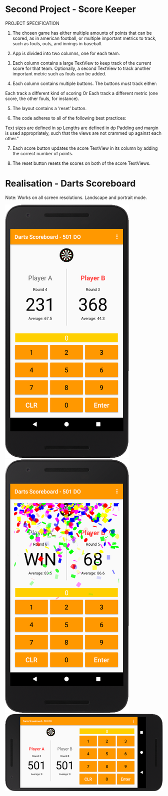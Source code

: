 # Second Project - Score Keeper

PROJECT SPECIFICATION
1. The chosen game has either multiple amounts of points that can be scored, as in american football, or multiple important metrics to track, such as fouls, outs, and innings in baseball.

2. App is divided into two columns, one for each team.

3. Each column contains a large TextView to keep track of the current score for that team.
Optionally, a second TextView to track another important metric such as fouls can be added.

4. Each column contains multiple buttons. The buttons must track either:

Each track a different kind of scoring
Or
Each track a different metric (one score, the other fouls, for instance).

5. The layout contains a ‘reset’ button.

6. The code adheres to all of the following best practices:

Text sizes are defined in sp
Lengths are defined in dp
Padding and margin is used appropriately, such that the views are not crammed up against each other."

7. Each score button updates the score TextView in its column by adding the correct number of points.

8. The reset button resets the scores on both of the score TextViews.


# Realisation - Darts Scoreboard

Note: Works on all screen resolutions. Landscape and portrait mode.

![GitHub Logo](Screenshots/screen1.png)  ![GitHub Logo](Screenshots/screen2.png)  ![GitHub Logo](Screenshots/screen3.PNG)  
  
